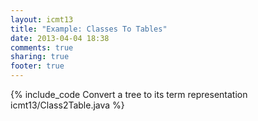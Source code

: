 ```yaml
---
layout: icmt13
title: "Example: Classes To Tables"
date: 2013-04-04 18:38
comments: true
sharing: true
footer: true
---
```



<!-- more -->

{% include_code Convert a tree to its term representation icmt13/Class2Table.java %}
